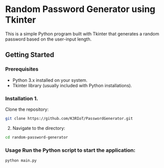 # Random Password Generator using Tkinter  
This is a simple Python program built with Tkinter that generates a random password based on the user-input length.  
## Getting Started  
### Prerequisites  
- Python 3.x installed on your system. 
- Tkinter library (usually included with Python installations).  
### Installation  1. 
Clone the repository:      
```bash     
git clone https://github.com/K3RIoT/PasswordGenerator.git     
```  
2. Navigate to the directory:      
```bash     
cd random-password-generator     
```  
### Usage  Run the Python script to start the application:  
```bash 
python main.py
